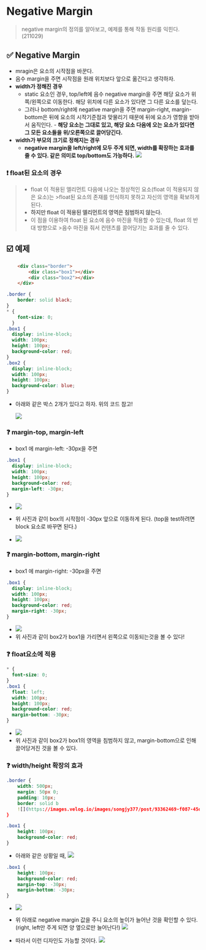 # Negative Margin
> negative margin의 정의를 알아보고, 예제를 통해 작동 원리를 익힌다.(211029)

## ✅ Negative Margin
- mragin은 요소의 시작점을 바꾼다.
- 음수 margin을 주면 시작점을 원래 위치보다 앞으로 옮긴다고 생각하자.
- **width가 정해진 경우**
  - static 요소인 경우, top/left에 음수 negative margin을 주면 해당 요소가 위쪽/왼쪽으로 이동한다. 해당 위치에 다른 요소가 있다면 그 다른 요소를 덮는다.
  - 그러나  bottom/right에 negative margin을 주면 margin-right, margin-bottom은 뒤에 요소의 시작기준점과 맞물리기 때문에 뒤에 요소가 영향을 받아서 움직인다.   - **해당 요소는 그대로 있고, 해당 요소 다음에 오는 요소가 있다면 그 모든 요소들을 위/오른쪽으로 끌어당긴다.**
- **width가 부모의 크기로 정해지는 경우**
  - **negative margin을 left/right에 모두 주게 되면, width를 확장하는 효과를 줄 수 있다. 같은 의미로 top/bottom도 가능하다.**
![](https://images.velog.io/images/songjy377/post/35a9a7f7-4279-4fac-a947-f25e70bf5c62/image.png)

### ❗ float된 요소의 경우
>- float 이 적용된 엘리먼트 다음에 나오는 정상적인 요소(float 이 적용되지 않은 요소)는 >float된 요소의 존재를 인식하지 못하고 자신의 영역을 확보하게 된다.
>- **하지만 float 이 적용된 엘리먼트의 영역은 침범하지 않는다.**
>- 이 점을 이용하여 float 된 요소에 음수 마진을 적용할 수 있는데, float 의 반대 방향으로 >음수 마진을 줘서 컨텐츠를 끌어당기는 효과를 줄 수 있다.

## ☑️ 예제 
```html
    <div class="border">
        <div class="box1"></div>
        <div class="box2"></div>
    </div>
```
```css
.border {
    border: solid black;
}
* {
    font-size: 0;
  }
.box1 {
  display: inline-block;
  width: 100px;
  height: 100px;
  background-color: red;
}
.box2 {
  display: inline-block;
  width: 100px;
  height: 100px;
  background-color: blue;
}
```
- 아래와 같은 박스 2개가 있다고 하자. 위의 코드 참고!

    ![](https://images.velog.io/images/songjy377/post/8aef221e-aa18-4265-bafb-8cce067d48ba/image.png)
### ❓ margin-top, margin-left
- box1 에 margin-left: -30px을 주면
```css
.box1 {
  display: inline-block;
  width: 100px;
  height: 100px;
  background-color: red;
  margin-left: -30px;
}
```
- ![](https://images.velog.io/images/songjy377/post/90880c3a-4c43-4f33-8d21-1982df2bc5f4/image.png)

- 위 사진과 같이 box의 시작점이 -30px 앞으로 이동하게 된다. (top을 test하려면 block 요소로 바꾸면 된다.)

- ![](https://images.velog.io/images/songjy377/post/6a6ff6c2-d7b4-4909-8d1a-11d5c66b8fcf/image.png)

### ❓ margin-bottom, margin-right
- box1 에 margin-right: -30px을 주면
```css
.box1 {
  display: inline-block;
  width: 100px;
  height: 100px;
  background-color: red;
  margin-right: -30px;
}
```
- ![](https://images.velog.io/images/songjy377/post/d7f4b3f4-98b5-4a73-a8e9-6d5f3e42bda0/image.png)
- 위 사진과 같이 box2가 box1을 가리면서 왼쪽으로 이동되는것을 볼 수 있다!

### ❓ float요소에 적용
```css
* {
  font-size: 0;
}
.box1 {
  float: left;
  width: 100px;
  height: 100px;
  background-color: red;
  margin-bottom: -30px;
}
```
- ![](https://images.velog.io/images/songjy377/post/0842d1cf-b983-41f7-9b65-689480e5e9fe/image.png)
- 위 사진과 같이 box2가 box1의 영역을 침범하지 않고, margin-bottom으로 인해 끌어당겨진 것을 볼 수 있다.

### ❓ width/height 확장의 효과
```css
.border {
    width: 500px;
    margin: 50px 0;
    padding: 10px;
    border: solid b
    ![](https://images.velog.io/images/songjy377/post/93362469-f087-45d7-ab0b-83273bc26309/image.png)lack;
}

.box1 {
    height: 100px;
    background-color: red;
}
```
- 아래와 같은 상황일 때,
![](https://images.velog.io/images/songjy377/post/5956c0c6-35cc-4053-9f9e-775f66046438/image.png)

```css
.box1 {
    height: 100px;
    background-color: red;
    margin-top: -30px;
    margin-bottom: -30px;
}
```

- ![](https://images.velog.io/images/songjy377/post/34b3650c-a3fc-47d8-bcdd-a075fe54eaa3/image.png)
- 위 아래로 negative margin 값을 주니 요소의 높이가 늘어난 것을 확인할 수 있다. (right, left만 주게 되면 양 옆으로만 늘어난다!)
![](https://images.velog.io/images/songjy377/post/93362469-f087-45d7-ab0b-83273bc26309/image.png)

- 따라서 이런 디자인도 가능할 것이다.
![](https://images.velog.io/images/songjy377/post/645b88a4-b8cb-42f6-83b5-ac74052ce11d/image.png)